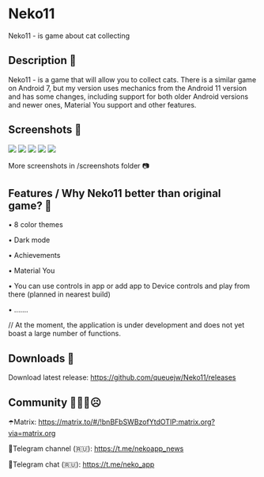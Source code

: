 # Neko11
Neko11 - is game about cat collecting

## Description 🎀
Neko11 - is a game that will allow you to collect cats. There is a similar game on Android 7, but my version uses mechanics from the Android 11 version and has some changes, including support for both older Android versions and newer ones, Material You support and other features.

## Screenshots 📸
 ![](/screenshots/1.jpg!raw=true)
 ![](/screenshots/2.jpg?raw=true)
 ![](/screenshots/3.jpg?raw=true)
 ![](/screenshots/4.jpg?raw=true)
 ![](/screenshots/5.jpg?raw=true)
 
More screenshots in /screenshots folder 📷


## Features / Why Neko11 better than original game? 🚽
 • 8 color themes
 
 • Dark mode 

 • Achievements

 • Material You

 • You can use controls in app or add app to Device controls and play from there (planned in nearest build)

 • .......

 // At the moment, the application is under development and does not yet boast a large number of functions.

## Downloads 📲
 Download latest release: https://github.com/queuejw/Neko11/releases
 

## Community 🤗😄🤭☹️
☂️Matrix: https://matrix.to/#/!bnBFbSWBzofYtdOTIP:matrix.org?via=matrix.org
 
🧦Telegram channel (🇷🇺): https://t.me/nekoapp_news
 
🎃Telegram chat (🇷🇺): https://t.me/neko_app
